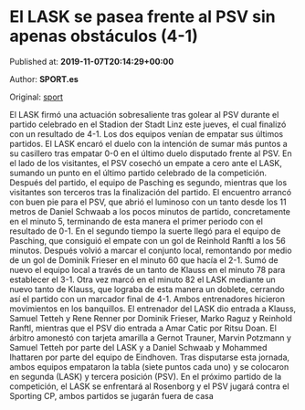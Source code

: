 
# El LASK se pasea frente al PSV sin apenas obstáculos (4-1)

Published at: **2019-11-07T20:14:29+00:00**

Author: **SPORT.es**

Original: [sport](https://www.sport.es/es/noticias/europa-league/el-lask-se-pasea-frente-al-psv-sin-apenas-obstaculos-4-1-7718793)

El LASK firmó una actuación sobresaliente tras golear al PSV durante el partido celebrado en el Stadion der Stadt Linz este jueves, el cual finalizó con un resultado de 4-1. Los dos equipos venían de empatar sus últimos partidos. El LASK encaró el duelo con la intención de sumar más puntos a su casillero tras empatar 0-0 en el último duelo disputado frente al PSV. En el lado de los visitantes, el PSV cosechó un empate a cero ante el LASK, sumando un punto en el último partido celebrado de la competición. Después del partido, el equipo de Pasching es segundo, mientras que los visitantes son terceros tras la finalización del partido.
El encuentro arrancó con buen pie para el PSV, que abrió el luminoso con un tanto desde los 11 metros de Daniel Schwaab a los pocos minutos de partido, concretamente en el minuto 5, terminando de esta manera el primer periodo con el resultado de 0-1.
En el segundo tiempo la suerte llegó para el equipo de Pasching, que consiguió el empate con un gol de Reinhold Ranftl a los 56 minutos. Después volvió a marcar el conjunto local, remontando por medio de un gol de Dominik Frieser en el minuto 60 que hacía el 2-1. Sumó de nuevo el equipo local a través de un tanto de Klauss en el minuto 78 para establecer el 3-1. Otra vez marcó en el minuto 82 el LASK mediante un nuevo tanto de Klauss, que lograba de esta manera un doblete, cerrando así el partido con un marcador final de 4-1.
Ambos entrenadores hicieron movimientos en los banquillos. El entrenador del LASK dio entrada a Klauss, Samuel Tetteh y Rene Renner por Dominik Frieser, Marko Raguz y Reinhold Ranftl, mientras que el PSV dio entrada a Amar Catic por Ritsu Doan.
El árbitro amonestó con tarjeta amarilla a Gernot Trauner, Marvin Potzmann y Samuel Tetteh por parte del LASK y a Daniel Schwaab y Mohammed Ihattaren por parte del equipo de Eindhoven.
Tras disputarse esta jornada, ambos equipos empataron la tabla (siete puntos cada uno) y se colocaron en segunda (LASK) y tercera posición (PSV).
En el próximo partido de la competición, el LASK se enfrentará al Rosenborg y el PSV jugará contra el Sporting CP, ambos partidos se jugarán fuera de casa
